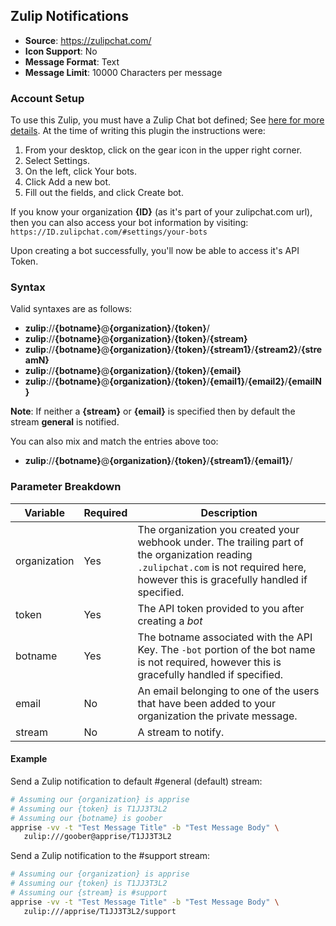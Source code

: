 ## Zulip Notifications
* **Source**: https://zulipchat.com/
* **Icon Support**: No
* **Message Format**: Text
* **Message Limit**: 10000 Characters per message

### Account Setup
To use this Zulip, you must have a Zulip Chat bot defined; See [here for more details](https://zulipchat.com/help/add-a-bot-or-integration).  At the time of writing this plugin the instructions were:
1. From your desktop, click on the gear icon in the upper right corner.
2. Select Settings.
3. On the left, click Your bots.
4. Click Add a new bot.
5. Fill out the fields, and click Create bot.

If you know your organization **{ID}** (as it's part of your zulipchat.com url), then you can also access your bot information by visiting: `https://ID.zulipchat.com/#settings/your-bots`

Upon creating a bot successfully, you'll now be able to access it's API Token.

### Syntax
Valid syntaxes are as follows:
* **zulip**://**{botname}**@**{organization}**/**{token}**/
* **zulip**://**{botname}**@**{organization}**/**{token}**/**{stream}**
* **zulip**://**{botname}**@**{organization}**/**{token}**/**{stream1}**/**{stream2}**/**{streamN}**
* **zulip**://**{botname}**@**{organization}**/**{token}**/**{email}**
* **zulip**://**{botname}**@**{organization}**/**{token}**/**{email1}**/**{email2}**/**{emailN}**

**Note**: If neither a **{stream}** or **{email}** is specified then by default the stream **general** is notified.

You can also mix and match the entries above too:
* **zulip**://**{botname}**@**{organization}**/**{token}**/**{stream1}**/**{email1}**/

### Parameter Breakdown
| Variable    | Required | Description
| ----------- | -------- | -----------
| organization| Yes      | The organization you created your webhook under. The trailing part of the organization reading `.zulipchat.com` is not required here, however this is gracefully handled if specified.
| token       | Yes      | The API token provided to you after creating a *bot*
| botname     | Yes      | The botname associated with the API Key.  The `-bot` portion of the bot name is not required, however this is gracefully handled if specified.
| email       | No       | An email belonging to one of the users that have been added to your organization the private message.
| stream     | No       | A stream to notify.

#### Example
Send a Zulip notification to default #general (default) stream:
```bash
# Assuming our {organization} is apprise
# Assuming our {token} is T1JJ3T3L2
# Assuming our {botname} is goober
apprise -vv -t "Test Message Title" -b "Test Message Body" \
   zulip:///goober@apprise/T1JJ3T3L2
```

Send a Zulip notification to the #support stream:
```bash
# Assuming our {organization} is apprise
# Assuming our {token} is T1JJ3T3L2
# Assuming our {stream} is #support
apprise -vv -t "Test Message Title" -b "Test Message Body" \
   zulip:///apprise/T1JJ3T3L2/support
```

